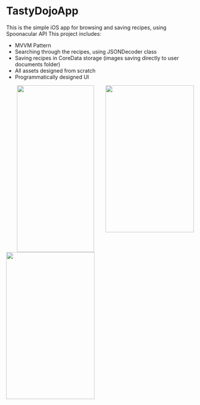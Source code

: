 # TastyDojoApp
This is the simple iOS app for browsing and saving recipes, using Spoonacular API
This project includes:
- MVVM Pattern
- Searching through the recipes, using JSONDecoder class
- Saving recipes in CoreData storage (images saving directly to user documents folder)
- All assets designed from scratch
- Programmatically designed UI

<p align="center">
<image src="https://user-images.githubusercontent.com/88627410/136702676-35b50fd8-e064-466c-aaa1-07f3e4e5819b.gif" width="207" height="448">
  <image align="right" src="https://user-images.githubusercontent.com/88627410/136702701-861ccaf7-8f51-4301-84f3-34ee136bb4ac.png" width="237" height="395">
    <image align="left" src="https://user-images.githubusercontent.com/88627410/136703117-3d0c20df-be88-4392-827f-af087db8c52e.png" width="237" height="395">
</p>
